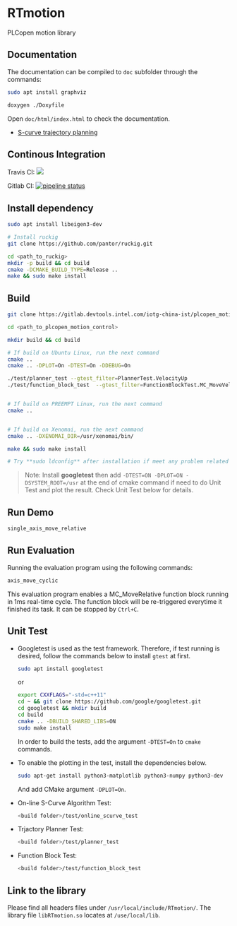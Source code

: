 # RTmotion
PLCopen motion library

## Documentation

The documentation can be compiled to `doc` subfolder through the commands:
```bash
sudo apt install graphviz

doxygen ./Doxyfile
```

Open `doc/html/index.html` to check the documentation.

- [S-curve trajectory planning](./src/algorithm/README.md)

## Continous Integration

Travis CI: ![](https://api.travis-ci.com/RoboticsYY/plcopen_motion_control.svg?token=xy7TUUdhEnnR5zpRg3g5&branch=master)

Gitlab CI: [![pipeline status](https://gitlab.devtools.intel.com/iotg-china-ist/plcopen_motion_control/badges/master/pipeline.svg)](https://gitlab.devtools.intel.com/iotg-china-ist/plcopen_motion_control/-/commits/master)

## Install dependency

```bash
sudo apt install libeigen3-dev

# Install ruckig
git clone https://github.com/pantor/ruckig.git

cd <path_to_ruckig>
mkdir -p build && cd build
cmake -DCMAKE_BUILD_TYPE=Release ..
make && sudo make install
```

## Build

```bash
git clone https://gitlab.devtools.intel.com/iotg-china-ist/plcopen_motion_control.git

cd <path_to_plcopen_motion_control>

mkdir build && cd build

# If build on Ubuntu Linux, run the next command
cmake ..
cmake .. -DPLOT=On -DTEST=On -DDEBUG=On

./test/planner_test --gtest_filter=PlannerTest.VelocityUp
./test/function_block_test  --gtest_filter=FunctionBlockTest.MC_MoveVelocity


# If build on PREEMPT Linux, run the next command
cmake ..


# If build on Xenomai, run the next command
cmake .. -DXENOMAI_DIR=/usr/xenomai/bin/

make && sudo make install

# Try **sudo ldconfig** after installation if meet any problem related to library file missing.
```
> Note: Install **googletest** then add `-DTEST=ON -DPLOT=ON -DSYSTEM_ROOT=/usr` at the end of cmake command if need to do Unit Test and plot the result. Check Unit Test below for details.

## Run Demo

```bash
single_axis_move_relative
```

## Run Evaluation

Running the evaluation program using the following commands:

```bash
axis_move_cyclic
```

This evaluation program enables a MC_MoveRelative function block running in 1ms real-time cycle. The function block will be re-triggered everytime it finished its task. It can be stopped by `Ctrl+C`.

## Unit Test

- Googletest is used as the test framework. Therefore, if test running is desired, follow the commands below to install `gtest` at first.
  ```bash
  sudo apt install googletest
  ```
  or

  ```bash
  export CXXFLAGS="-std=c++11"
  cd ~ && git clone https://github.com/google/googletest.git
  cd googletest && mkdir build
  cd build
  cmake .. -DBUILD_SHARED_LIBS=ON
  sudo make install
  ```

  In order to build the tests, add the argument `-DTEST=On` to `cmake` commands.

- To enable the plotting in the test, install the dependencies below.

  ```bash
  sudo apt-get install python3-matplotlib python3-numpy python3-dev
  ```

  And add CMake argument `-DPLOT=On`.

- On-line S-Curve Algorithm Test:
  ```bash
  <build folder>/test/online_scurve_test
  ```

- Trjactory Planner Test:
  ```bash
  <build folder>/test/planner_test
  ```

- Function Block Test:
  ```bash
  <build folder>/test/function_block_test
  ```

## Link to the library

Please find all headers files under `/usr/local/include/RTmotion/`. The library file `libRTmotion.so` locates at `/use/local/lib`.

